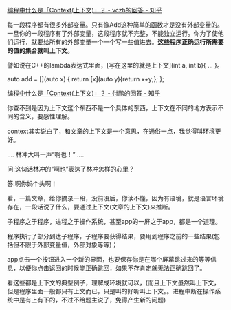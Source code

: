 [编程中什么是「Context(上下文)」？ - vczh的回答 - 知乎](https://www.zhihu.com/question/26387327/answer/32611575)

每一段程序都有很多外部变量。只有像Add这种简单的函数才是没有外部变量的。一旦你的一段程序有了外部变量，这段程序就不完整，不能独立运行。你为了使他们运行，就要给所有的外部变量一个一个写一些值进去。**这些程序正确运行所需要的值的集合就叫上下文**。

譬如说在C++的lambda表达式里面，\[写在这里的就是上下文\](int a, int b){ ... }。

auto add = \[\](auto x) { return \[x\](auto y){return x+y;}; };



[编程中什么是「Context(上下文)」？ - 付鹏的回答 - 知乎](https://www.zhihu.com/question/26387327/answer/32618592)

你查不到是因为上下文这个东西不是一个具体的东西，上下文在不同的地方表示不同的含义，要感性理解。

context其实说白了，和文章的上下文是一个意思，在通俗一点，我觉得叫环境更好。

....
林冲大叫一声“啊也！”
....

问:这句话林冲的“啊也”表达了林冲怎样的心里？

答:啊你妈个头啊！

看，一篇文章，给你摘录一段，没前没后，你读不懂，因为有语境，就是语言环境存在，一段话说了什么，要通过上下文(文章的上下文)来推断。

子程序之于程序，进程之于操作系统，甚至app的一屏之于app，都是一个道理。

程序执行了部分到达子程序，子程序要获得结果，要用到程序之前的一些结果(包括但不限于外部变量值，外部对象等等)；

app点击一个按钮进入一个新的界面，也要保存你是在哪个屏幕跳过来的等等信息，以便你点击返回的时候能正确跳回，如果不存肯定就无法正确跳回了。

看这些都是上下文的典型例子，理解成环境就可以，(而且上下文虽然叫上下文，但是程序里面一般都只有上文而已，只是叫的好听叫上下文。。进程中断在操作系统中是有上有下的，不过不给题主说了，免得产生新的问题)